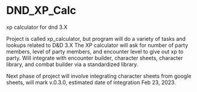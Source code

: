 # DND_XP_Calc
xp calculator for dnd 3.X

Project is called xp_calculator, but program will do a variety of tasks and lookups related to D&D 3.X  The XP calculator will ask for number of party members, level of party members, and encounter level to give out xp to party.  Will integrate with encounter builder, character sheets, character library, and combat builder via a standardized library.

Next phase of project will involve integrating character sheets from google sheets, will mark v.0.3.0, estimated date of integration Feb 23, 2023.
